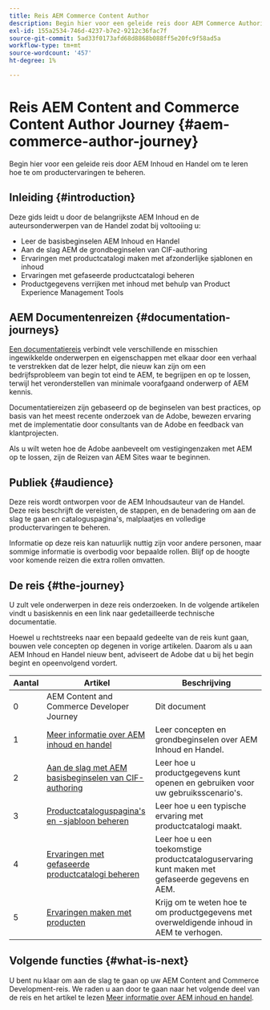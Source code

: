 ```yaml
---
title: Reis AEM Commerce Content Author
description: Begin hier voor een geleide reis door AEM Commerce Authoring
exl-id: 155a2534-746d-4237-b7e2-9212c36fac7f
source-git-commit: 5ad33f0173afd68d8868b088ff5e20fc9f58ad5a
workflow-type: tm+mt
source-wordcount: '457'
ht-degree: 1%

---
```


# Reis AEM Content and Commerce Content Author Journey {#aem-commerce-author-journey}

Begin hier voor een geleide reis door AEM Inhoud en Handel om te leren hoe te om productervaringen te beheren.

## Inleiding {#introduction}

Deze gids leidt u door de belangrijkste AEM Inhoud en de auteursonderwerpen van de Handel zodat bij voltooiing u:

* Leer de basisbeginselen AEM Inhoud en Handel
* Aan de slag AEM de grondbeginselen van CIF-authoring
* Ervaringen met productcatalogi maken met afzonderlijke sjablonen en inhoud
* Ervaringen met gefaseerde productcatalogi beheren
* Productgegevens verrijken met inhoud met behulp van Product Experience Management Tools

## AEM Documentenreizen {#documentation-journeys}

[Een documentatiereis](/help/journey-documentation/documentation-journeys.md) verbindt vele verschillende en misschien ingewikkelde onderwerpen en eigenschappen met elkaar door een verhaal te verstrekken dat de lezer helpt, die nieuw kan zijn om een bedrijfsprobleem van begin tot eind te AEM, te begrijpen en op te lossen, terwijl het veronderstellen van minimale voorafgaand onderwerp of AEM kennis.

Documentatiereizen zijn gebaseerd op de beginselen van best practices, op basis van het meest recente onderzoek van de Adobe, bewezen ervaring met de implementatie door consultants van de Adobe en feedback van klantprojecten.

Als u wilt weten hoe de Adobe aanbeveelt om vestigingenzaken met AEM op te lossen, zijn de Reizen van AEM Sites waar te beginnen.

## Publiek {#audience}

Deze reis wordt ontworpen voor de AEM Inhoudsauteur van de Handel. Deze reis beschrijft de vereisten, de stappen, en de benadering om aan de slag te gaan en cataloguspagina&#39;s, malplaatjes en volledige productervaringen te beheren.

Informatie op deze reis kan natuurlijk nuttig zijn voor andere personen, maar sommige informatie is overbodig voor bepaalde rollen. Blijf op de hoogte voor komende reizen die extra rollen omvatten.

## De reis {#the-journey}

U zult vele onderwerpen in deze reis onderzoeken. In de volgende artikelen vindt u basiskennis en een link naar gedetailleerde technische documentatie.

Hoewel u rechtstreeks naar een bepaald gedeelte van de reis kunt gaan, bouwen vele concepten op degenen in vorige artikelen. Daarom als u aan AEM Inhoud en Handel nieuw bent, adviseert de Adobe dat u bij het begin begint en opeenvolgend vordert.

| Aantal | Artikel | Beschrijving |
|---|---|---|
| 0 | AEM Content and Commerce Developer Journey | Dit document |
| 1 | [Meer informatie over AEM inhoud en handel](/help/commerce-cloud/introduction.md) | Leer concepten en grondbeginselen over AEM Inhoud en Handel. |
| 2 | [Aan de slag met AEM basisbeginselen van CIF-authoring](getting-started.md) | Leer hoe u productgegevens kunt openen en gebruiken voor uw gebruiksscenario&#39;s. |
| 3 | [Productcataloguspagina&#39;s en -sjabloon beheren](catalog-templates.md) | Leer hoe u een typische ervaring met productcatalogi maakt. |
| 4 | [Ervaringen met gefaseerde productcatalogi beheren](staged-catalog.md) | Leer hoe u een toekomstige productcataloguservaring kunt maken met gefaseerde gegevens en AEM. |
| 5 | [Ervaringen maken met producten](product-experience-management.md) | Krijg om te weten hoe te om productgegevens met overweldigende inhoud in AEM te verhogen. |

## Volgende functies {#what-is-next}

U bent nu klaar om aan de slag te gaan op uw AEM Content and Commerce Development-reis. We raden u aan door te gaan naar het volgende deel van de reis en het artikel te lezen [Meer informatie over AEM inhoud en handel](/help/commerce-cloud/introduction.md).
